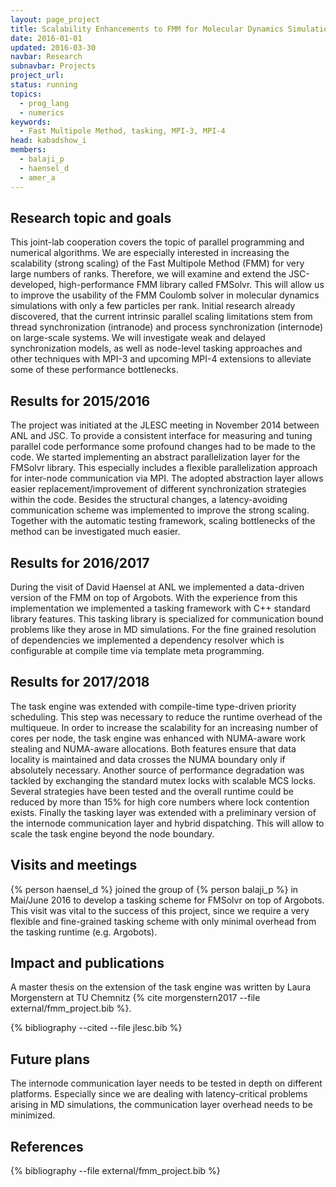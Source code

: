 ```yaml
---
layout: page_project
title: Scalability Enhancements to FMM for Molecular Dynamics Simulations
date: 2016-01-01
updated: 2016-03-30
navbar: Research
subnavbar: Projects
project_url:
status: running
topics:
  - prog_lang
  - numerics
keywords:
  - Fast Multipole Method, tasking, MPI-3, MPI-4
head: kabadshow_i
members:
  - balaji_p
  - haensel_d
  - amer_a
---
```


## Research topic and goals
This joint-lab cooperation covers the topic of parallel programming and numerical algorithms.
We are especially interested in increasing the scalability (strong scaling) of the Fast Multipole Method (FMM) for very large numbers of ranks.
Therefore, we will examine and extend the JSC-developed, high-performance FMM library called FMSolvr.
This will allow us to improve the usability of the FMM Coulomb solver in molecular dynamics simulations with only a few particles per rank.
Initial research already discovered, that the current intrinsic parallel scaling limitations stem from thread synchronization (intranode) and process synchronization (internode) on large-scale systems.
We will investigate weak and delayed synchronization models, as well as node-level tasking approaches and other techniques with MPI-3 and upcoming MPI-4 extensions to alleviate some of these performance bottlenecks.

## Results for 2015/2016
The project was initiated at the JLESC meeting in November 2014 between ANL and JSC.
To provide a consistent interface for measuring and tuning parallel code performance some profound changes had to be made to the code.
We started implementing an abstract parallelization layer for the FMSolvr library.
This especially includes a flexible parallelization approach for inter-node communication via MPI.
The adopted abstraction layer allows easier replacement/improvement of different synchronization strategies within the code.
Besides the structural changes, a latency-avoiding communication scheme was implemented to improve the strong scaling.
Together with the automatic testing framework, scaling bottlenecks of the method can be investigated much easier.

## Results for 2016/2017
During the visit of David Haensel at ANL we implemented a data-driven version of the FMM on top of Argobots.
With the experience from this implementation we implemented a tasking framework with C++ standard library features.
This tasking library is specialized for communication bound problems like they arose in MD simulations.
For the fine grained resolution of dependencies we implemented a dependency resolver which is configurable at compile time via template meta programming.

## Results for 2017/2018
The task engine was extended with compile-time type-driven priority scheduling.
This step was necessary to reduce the runtime overhead of the multiqueue.
In order to increase the scalability for an increasing number of cores per node, the task engine was enhanced with NUMA-aware work stealing and NUMA-aware allocations.
Both features ensure that data locality is maintained and data crosses the NUMA boundary only if absolutely necessary.
Another source of performance degradation was tackled by exchanging the standard mutex locks with scalable MCS locks.
Several strategies have been tested and the overall runtime could be reduced by more than 15% for high core numbers where lock contention exists.
Finally the tasking layer was extended with a preliminary version of the internode communication layer and hybrid dispatching.
This will allow to scale the task engine beyond the node boundary.

## Visits and meetings
{% person haensel_d %} joined the group of {% person balaji_p %} in Mai/June 2016 to develop a tasking scheme for FMSolvr on top of Argobots. This visit was vital to the success of this project, since we require a very flexible and fine-grained tasking scheme with only minimal overhead from the tasking runtime (e.g. Argobots).

## Impact and publications
A master thesis on the extension of the task engine was written by Laura Morgenstern at TU Chemnitz {% cite morgenstern2017 --file external/fmm_project.bib %}.

<!--

-->
{% bibliography --cited --file jlesc.bib %}


## Future plans
The internode communication layer needs to be tested in depth on different platforms.
Especially since we are dealing with latency-critical problems arising in MD simulations, the communication layer overhead needs to be minimized.

## References

{% bibliography --file external/fmm_project.bib %}
